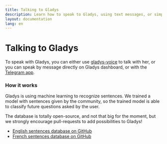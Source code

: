 ```yaml
---
title: Talking to Gladys
description: Learn how to speak to Gladys, using text messages, or simply your voice!
layout: documentation
lang: en
---
```


# Talking to Gladys

To speak with Gladys, you can either use [gladys-voice](https://github.com/GladysProject/gladys-voice) to talk with her, or you can speak by message directly on Gladys dashboard, or with the [Telegram app](https://developer.gladysproject.com/en/modules/telegram).

### How it works

Gladys is using machine learning to recognize sentences. We trained a model with sentences given by the community, so the trained model is able to classify future questions asked by the user.

The database is totally open-source, and not that big for the moment, but we strongly encourage pull-requests to add possibilities to Gladys! 

- [English sentences database on GitHub](https://github.com/GladysProject/gladys-data/blob/master/sentences/v2/en.json)
- [French sentences database on GitHub](https://github.com/GladysProject/gladys-data/blob/master/sentences/v2/fr.json)

